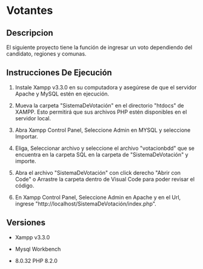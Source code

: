 # Votantes

## Descripcion

El siguiente proyecto tiene la función de ingresar un voto dependiendo del candidato, regiones y comunas.

## Instrucciones De Ejecución 

1. Instale Xampp v3.3.0 en su computadora y asegúrese de que el servidor Apache y MySQL estén en ejecución. 

2. Mueva la carpeta "SistemaDeVotación" en el directorio "htdocs" de XAMPP. Esto permitirá que sus archivos PHP estén disponibles en el servidor local. 

3. Abra Xampp Control Panel, Seleccione Admin en MYSQL y seleccione Importar. 

4. Eliga, Seleccionar archivo y seleccione el archivo "votacionbdd" que se encuentra en la carpeta SQL en la carpeta de "SistemaDeVotación" y importe. 

5. Abra el archivo "SistemaDeVotación" con click derecho "Abrir con Code" o Arrastre la carpeta dentro de Visual Code para poder revisar el código. 

6. En Xampp Control Panel, Seleccione Admin en Apache y en el Url, ingrese "http://localhost/SistemaDeVotación/index.php".

## Versiones

- Xampp v3.3.0 

- Mysql Workbench 

- 8.0.32 PHP 8.2.0
